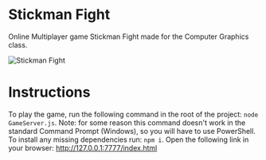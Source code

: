 # Stickman Fight

Online Multiplayer game Stickman Fight made for the Computer Graphics class.

![Stickman Fight](https://user-images.githubusercontent.com/59799831/148690843-a85d8c4c-1129-420e-b24f-b5bb429d39c2.png)

# Instructions

To play the game, run the following command in the root of the project: `node GameServer.js`. Note: for some reason this command doesn't work in the standard Command Prompt (Windows), so you will have to use PowerShell.
To install any missing dependencies run: `npm i`. Open the following link in your browser: http://127.0.0.1:7777/index.html
